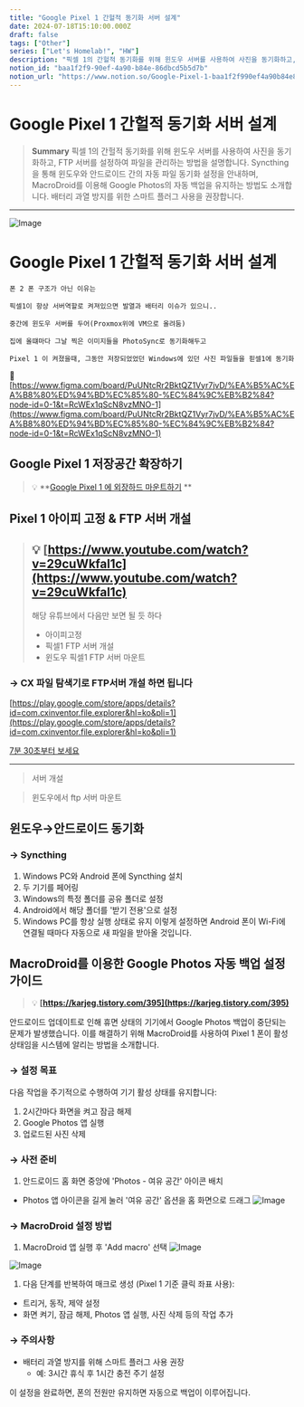 ```yaml
---
title: "Google Pixel 1 간헐적 동기화 서버 설계"
date: 2024-07-18T15:10:00.000Z
draft: false
tags: ["Other"]
series: ["Let's Homelab!", "HW"]
description: "픽셀 1의 간헐적 동기화를 위해 윈도우 서버를 사용하여 사진을 동기화하고, FTP 서버를 설정하여 파일을 관리하는 방법을 설명합니다. Syncthing을 통해 윈도우와 안드로이드 간의 자동 파일 동기화 설정을 안내하며, MacroDroid를 이용해 Google Photos의 자동 백업을 유지하는 방법도 소개합니다. 배터리 과열 방지를 위한 스마트 플러그 사용을 권장합니다."
notion_id: "baa1f2f9-90ef-4a90-b84e-86dbcd5b5d7b"
notion_url: "https://www.notion.so/Google-Pixel-1-baa1f2f990ef4a90b84e86dbcd5b5d7b"
---
```


# Google Pixel 1 간헐적 동기화 서버 설계

> **Summary**
> 픽셀 1의 간헐적 동기화를 위해 윈도우 서버를 사용하여 사진을 동기화하고, FTP 서버를 설정하여 파일을 관리하는 방법을 설명합니다. Syncthing을 통해 윈도우와 안드로이드 간의 자동 파일 동기화 설정을 안내하며, MacroDroid를 이용해 Google Photos의 자동 백업을 유지하는 방법도 소개합니다. 배터리 과열 방지를 위한 스마트 플러그 사용을 권장합니다.

---

![Image](image_76345cecfedc.webp)

# Google Pixel 1 간헐적 동기화 서버 설계

```plain text
폰 2 폰 구조가 아닌 이유는

픽셀1이 항상 서버역할로 켜져있으면 발열과 배터리 이슈가 있으니..

중간에 윈도우 서버를 두어(Proxmox위에 VM으로 올려둠) 

집에 올떄마다 그날 찍은 이미지들을 PhotoSync로 동기화해두고

Pixel 1 이 켜졌을때, 그동안 저장되었었던 Windows에 있던 사진 파일들을 핃셀1에 동기화
```

🔗 [https://www.figma.com/board/PuUNtcRr2BktQZ1Vyr7jvD/%EA%B5%AC%EA%B8%80%ED%94%BD%EC%85%80-%EC%84%9C%EB%B2%84?node-id=0-1&t=RcWEx1qScN8vzMNO-1](https://www.figma.com/board/PuUNtcRr2BktQZ1Vyr7jvD/%EA%B5%AC%EA%B8%80%ED%94%BD%EC%85%80-%EC%84%9C%EB%B2%84?node-id=0-1&t=RcWEx1qScN8vzMNO-1)

## Google Pixel 1 저장공간 확장하기

> 💡 **[Google Pixel 1 에 외장하드 마운트하기](https://www.notion.so/1a28f3aeda114b0380435ba02c83e9e1) **

## Pixel 1 아이피 고정 & FTP 서버 개설

> 💡 **[https://www.youtube.com/watch?v=29cuWkfal1c](https://www.youtube.com/watch?v=29cuWkfal1c)**
> ---
>
> 해당 유튜브에서 다음만 보면 될 듯 하다
>
> - 아이피고정
> - 픽셀1 FTP 서버 개설
> - 윈도우 픽셀1 FTP 서버 마운트
>

### → CX 파일 탐색기로 FTP서버 개설 하면 됩니다

[https://play.google.com/store/apps/details?id=com.cxinventor.file.explorer&hl=ko&pli=1](https://play.google.com/store/apps/details?id=com.cxinventor.file.explorer&hl=ko&pli=1)

[7분 30초부터 보세요](https://youtu.be/29cuWkfal1c?si=wYnLUe9kyCeKjXYH&t=456)

---

> 서버 개설

> 윈도우에서 ftp 서버 마운트

## 윈도우→안드로이드 동기화

### → Syncthing

1. Windows PC와 Android 폰에 Syncthing 설치
1. 두 기기를 페어링
1. Windows의 특정 폴더를 공유 폴더로 설정
1. Android에서 해당 폴더를 '받기 전용'으로 설정
1. Windows PC를 항상 실행 상태로 유지
이렇게 설정하면 Android 폰이 Wi-Fi에 연결될 때마다 자동으로 새 파일을 받아올 것입니다.

## MacroDroid를 이용한 Google Photos 자동 백업 설정 가이드

> 💡 **[https://karjeg.tistory.com/395](https://karjeg.tistory.com/395)**

안드로이드 업데이트로 인해 휴면 상태의 기기에서 Google Photos 백업이 중단되는 문제가 발생했습니다. 이를 해결하기 위해 MacroDroid를 사용하여 Pixel 1 폰이 활성 상태임을 시스템에 알리는 방법을 소개합니다.

### → 설정 목표

다음 작업을 주기적으로 수행하여 기기 활성 상태를 유지합니다:

1. 2시간마다 화면을 켜고 잠금 해제
1. Google Photos 앱 실행
1. 업로드된 사진 삭제
### → 사전 준비

1. 안드로이드 홈 화면 중앙에 'Photos - 여유 공간' 아이콘 배치
  - Photos 앱 아이콘을 길게 눌러 '여유 공간' 옵션을 홈 화면으로 드래그
![Image](image_b7212a5c9a80.png)

### → MacroDroid 설정 방법

1. MacroDroid 앱 실행 후 'Add macro' 선택
![Image](image_1115358eb537.png)

![Image](image_b011065c0546.png)

1. 다음 단계를 반복하여 매크로 생성 (Pixel 1 기준 클릭 좌표 사용):
  - 트리거, 동작, 제약 설정
  - 화면 켜기, 잠금 해제, Photos 앱 실행, 사진 삭제 등의 작업 추가
### → 주의사항

- 배터리 과열 방지를 위해 스마트 플러그 사용 권장
  - 예: 3시간 휴식 후 1시간 충전 주기 설정

이 설정을 완료하면, 폰의 전원만 유지하면 자동으로 백업이 이루어집니다.

